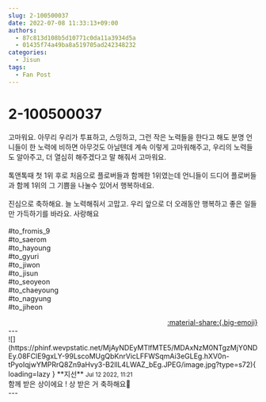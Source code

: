 ```yaml
---
slug: 2-100500037
date: 2022-07-08 11:33:13+09:00
authors:
  - 87c813d108b5d10771c0da11a3934d5a
  - 01435f74a49ba8a519705ad242348232
categories:
  - Jisun
tags:
  - Fan Post
---
```


# 2-100500037

<div class="post-container" markdown="1">
<div class="content-container md-sidebar__scrollwrap" markdown="1">

고마워요. 아무리 우리가 투표하고, 스밍하고, 그런 작은 노력들을 한다고 해도 분명 언니들이 한 노력에 비하면 아무것도 아닐텐데 계속 이렇게 고마워해주고, 우리의 노력들도 알아주고, 더 열심히 해주겠다고 말 해줘서 고마워요.<br><br>톡앤톡때 첫 1위 후로 처음으로 플로버들과 함께한 1위였는데 언니들이 드디어 플로버들과 함께 1위의 그 기쁨을 나눌수 있어서 행복하네요.<br><br>진심으로 축하해요. 늘 노력해줘서 고맙고. 우리 앞으로 더 오래동안 행복하고 좋은 일들만 가득하기를 바라요. 사랑해요<br><br>\#to_fromis_9<br>\#to_saerom<br>\#to_hayoung<br>\#to_gyuri<br>\#to_jiwon<br>\#to_jisun<br>\#to_seoyeon<br>\#to_chaeyoung<br>\#to_nagyung<br>\#to_jiheon

</div>
</div>

<div style="text-align: right;" markdown="1">
<a href="https://weverse.io/fromis9/fanpost/2-100500037" style="text-align: right;">:material-share:{.big-emoji}</a>
</div>
---

<div class="comments-container md-sidebar__scrollwrap" markdown="1">
<div class="comment" markdown="1">
<div class='id-container' markdown="1">
![](https://phinf.wevpstatic.net/MjAyNDEyMTlfMTE5/MDAxNzM0NTgzMjY0NDEy.08FClE9gxLY-99LscoMUgQbKnrVicLFFWSqmAi3eGLEg.hXV0n-tPyoIqjwYMPRrQ8Zn9aHvy3-B2llL4LWAZ_bEg.JPEG/image.jpg?type=s72){ loading=lazy }
**<span class="artist">지선</span>** <small>Jul 12 2022, 11:21</small><br>
</div>
<div class='comment-body' markdown="1">
함께 받은 상이에요 ! 상 받은 거 축하해요💋
</div>
</div>
</div>
---

